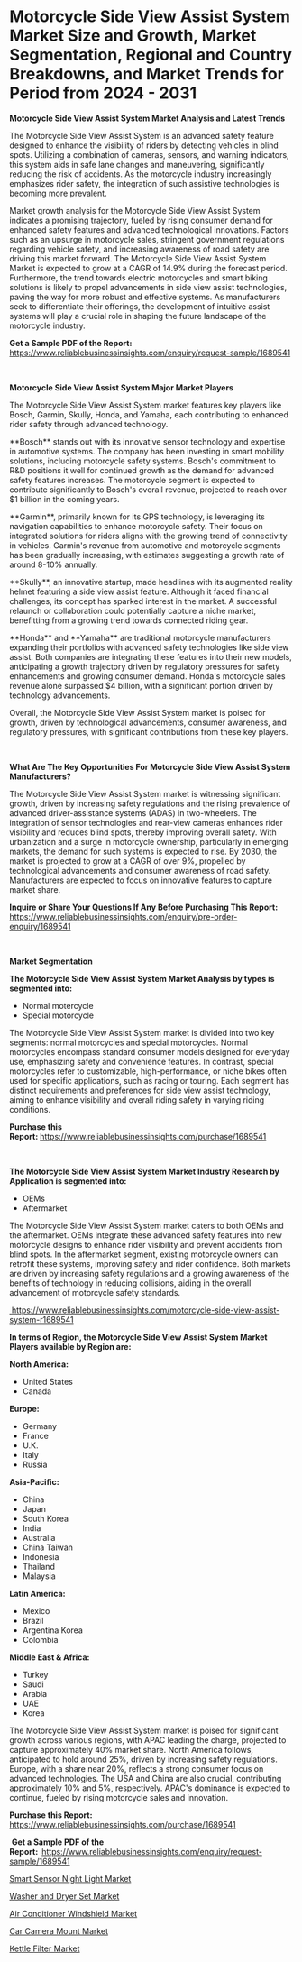 <p><h1>Motorcycle Side View Assist System Market Size and Growth, Market Segmentation, Regional and Country Breakdowns, and Market Trends for Period from 2024 -  2031</h1></p><p><strong>Motorcycle Side View Assist System Market Analysis and Latest Trends</strong></p>
<p><p>The Motorcycle Side View Assist System is an advanced safety feature designed to enhance the visibility of riders by detecting vehicles in blind spots. Utilizing a combination of cameras, sensors, and warning indicators, this system aids in safe lane changes and maneuvering, significantly reducing the risk of accidents. As the motorcycle industry increasingly emphasizes rider safety, the integration of such assistive technologies is becoming more prevalent.</p><p>Market growth analysis for the Motorcycle Side View Assist System indicates a promising trajectory, fueled by rising consumer demand for enhanced safety features and advanced technological innovations. Factors such as an upsurge in motorcycle sales, stringent government regulations regarding vehicle safety, and increasing awareness of road safety are driving this market forward. The Motorcycle Side View Assist System Market is expected to grow at a CAGR of 14.9% during the forecast period. Furthermore, the trend towards electric motorcycles and smart biking solutions is likely to propel advancements in side view assist technologies, paving the way for more robust and effective systems. As manufacturers seek to differentiate their offerings, the development of intuitive assist systems will play a crucial role in shaping the future landscape of the motorcycle industry.</p></p>
<p><strong>Get a Sample PDF of the Report:&nbsp;</strong> <a href="https://www.reliablebusinessinsights.com/enquiry/request-sample/1689541?utm_campaign=1555&utm_medium=2&utm_source=Github&utm_content=ia&utm_term=17102024&utm_id=motorcycle-side-view-assist-system">https://www.reliablebusinessinsights.com/enquiry/request-sample/1689541</a></p>
<p>&nbsp;</p>
<p><strong>Motorcycle Side View Assist System Major Market Players</strong></p>
<p><p>The Motorcycle Side View Assist System market features key players like Bosch, Garmin, Skully, Honda, and Yamaha, each contributing to enhanced rider safety through advanced technology.</p><p>**Bosch** stands out with its innovative sensor technology and expertise in automotive systems. The company has been investing in smart mobility solutions, including motorcycle safety systems. Bosch's commitment to R&D positions it well for continued growth as the demand for advanced safety features increases. The motorcycle segment is expected to contribute significantly to Bosch's overall revenue, projected to reach over $1 billion in the coming years.</p><p>**Garmin**, primarily known for its GPS technology, is leveraging its navigation capabilities to enhance motorcycle safety. Their focus on integrated solutions for riders aligns with the growing trend of connectivity in vehicles. Garmin's revenue from automotive and motorcycle segments has been gradually increasing, with estimates suggesting a growth rate of around 8-10% annually.</p><p>**Skully**, an innovative startup, made headlines with its augmented reality helmet featuring a side view assist feature. Although it faced financial challenges, its concept has sparked interest in the market. A successful relaunch or collaboration could potentially capture a niche market, benefitting from a growing trend towards connected riding gear.</p><p>**Honda** and **Yamaha** are traditional motorcycle manufacturers expanding their portfolios with advanced safety technologies like side view assist. Both companies are integrating these features into their new models, anticipating a growth trajectory driven by regulatory pressures for safety enhancements and growing consumer demand. Honda's motorcycle sales revenue alone surpassed $4 billion, with a significant portion driven by technology advancements.</p><p>Overall, the Motorcycle Side View Assist System market is poised for growth, driven by technological advancements, consumer awareness, and regulatory pressures, with significant contributions from these key players.</p></p>
<p>&nbsp;</p>
<p><strong>What Are The Key Opportunities For Motorcycle Side View Assist System Manufacturers?</strong></p>
<p><p>The Motorcycle Side View Assist System market is witnessing significant growth, driven by increasing safety regulations and the rising prevalence of advanced driver-assistance systems (ADAS) in two-wheelers. The integration of sensor technologies and rear-view cameras enhances rider visibility and reduces blind spots, thereby improving overall safety. With urbanization and a surge in motorcycle ownership, particularly in emerging markets, the demand for such systems is expected to rise. By 2030, the market is projected to grow at a CAGR of over 9%, propelled by technological advancements and consumer awareness of road safety. Manufacturers are expected to focus on innovative features to capture market share.</p></p>
<p><strong>Inquire or Share Your Questions If Any Before Purchasing This Report:</strong> <a href="https://www.reliablebusinessinsights.com/enquiry/pre-order-enquiry/1689541?utm_campaign=1555&utm_medium=2&utm_source=Github&utm_content=ia&utm_term=17102024&utm_id=motorcycle-side-view-assist-system">https://www.reliablebusinessinsights.com/enquiry/pre-order-enquiry/1689541</a></p>
<p>&nbsp;</p>
<p><strong>Market Segmentation</strong></p>
<p><strong>The Motorcycle Side View Assist System Market Analysis by types is segmented into:</strong></p>
<p><ul><li>Normal motercycle</li><li>Special motorcycle</li></ul></p>
<p><p>The Motorcycle Side View Assist System market is divided into two key segments: normal motorcycles and special motorcycles. Normal motorcycles encompass standard consumer models designed for everyday use, emphasizing safety and convenience features. In contrast, special motorcycles refer to customizable, high-performance, or niche bikes often used for specific applications, such as racing or touring. Each segment has distinct requirements and preferences for side view assist technology, aiming to enhance visibility and overall riding safety in varying riding conditions.</p></p>
<p><strong>Purchase this Report:&nbsp;</strong><a href="https://www.reliablebusinessinsights.com/purchase/1689541?utm_campaign=1555&utm_medium=2&utm_source=Github&utm_content=ia&utm_term=17102024&utm_id=motorcycle-side-view-assist-system">https://www.reliablebusinessinsights.com/purchase/1689541</a></p>
<p>&nbsp;</p>
<p><strong>The Motorcycle Side View Assist System Market Industry Research by Application is segmented into:</strong></p>
<p><ul><li>OEMs</li><li>Aftermarket</li></ul></p>
<p><p>The Motorcycle Side View Assist System market caters to both OEMs and the aftermarket. OEMs integrate these advanced safety features into new motorcycle designs to enhance rider visibility and prevent accidents from blind spots. In the aftermarket segment, existing motorcycle owners can retrofit these systems, improving safety and rider confidence. Both markets are driven by increasing safety regulations and a growing awareness of the benefits of technology in reducing collisions, aiding in the overall advancement of motorcycle safety standards.</p></p>
<p><a href="https://www.reliablebusinessinsights.com/motorcycle-side-view-assist-system-r1689541?utm_campaign=1555&utm_medium=2&utm_source=Github&utm_content=ia&utm_term=17102024&utm_id=motorcycle-side-view-assist-system">&nbsp;https://www.reliablebusinessinsights.com/motorcycle-side-view-assist-system-r1689541</a></p>
<p><strong>In terms of Region, the Motorcycle Side View Assist System Market Players available by Region are:</strong></p>
<p>
    <p> <strong> North America: </strong>
        <ul>
            <li>United States</li>
            <li>Canada</li>
        </ul>
        </p> 
    <p> <strong> Europe: </strong>
        <ul>
            <li>Germany</li>
            <li>France</li>
            <li>U.K.</li>
            <li>Italy</li>
            <li>Russia</li>
        </ul>
        </p> 
    <p> <strong> Asia-Pacific: </strong>
        <ul>
            <li>China</li>
            <li>Japan</li>
            <li>South Korea</li>
            <li>India</li>
            <li>Australia</li>
            <li>China Taiwan</li>
            <li>Indonesia</li>
            <li>Thailand</li>
            <li>Malaysia</li>
        </ul>
        </p> 
    <p> <strong> Latin America: </strong>
        <ul>
            <li>Mexico</li>
            <li>Brazil</li>
            <li>Argentina Korea</li>
            <li>Colombia</li>
        </ul>
        </p> 
    <p> <strong> Middle East & Africa: </strong>
        <ul>
            <li>Turkey</li>
            <li>Saudi</li>
            <li>Arabia</li>
            <li>UAE</li>
            <li>Korea</li>
        </ul>
    </p>
    </p>
<p><p>The Motorcycle Side View Assist System market is poised for significant growth across various regions, with APAC leading the charge, projected to capture approximately 40% market share. North America follows, anticipated to hold around 25%, driven by increasing safety regulations. Europe, with a share near 20%, reflects a strong consumer focus on advanced technologies. The USA and China are also crucial, contributing approximately 10% and 5%, respectively. APAC's dominance is expected to continue, fueled by rising motorcycle sales and innovation.</p></p>
<p><strong>Purchase this Report: </strong><a href="https://www.reliablebusinessinsights.com/purchase/1689541?utm_campaign=1555&utm_medium=2&utm_source=Github&utm_content=ia&utm_term=17102024&utm_id=motorcycle-side-view-assist-system">https://www.reliablebusinessinsights.com/purchase/1689541</a></p>
<p>&nbsp;<strong>Get a Sample PDF of the Report:&nbsp;&nbsp;</strong><a href="https://www.reliablebusinessinsights.com/enquiry/request-sample/1689541?utm_campaign=1555&utm_medium=2&utm_source=Github&utm_content=ia&utm_term=17102024&utm_id=motorcycle-side-view-assist-system">https://www.reliablebusinessinsights.com/enquiry/request-sample/1689541</a></p>
<p><strong></strong></p>
<p><p><a href="https://www.linkedin.com/pulse/smart-sensor-night-light-industry-insights-report-analyzing-aieee?utm_campaign=1555&utm_medium=2&utm_source=Github&utm_content=ia&utm_term=17102024&utm_id=motorcycle-side-view-assist-system">Smart Sensor Night Light Market</a></p><p><a href="https://www.linkedin.com/pulse/washer-dryer-set-market-share-size-trends-industry-analysis-j0cie?utm_campaign=1555&utm_medium=2&utm_source=Github&utm_content=ia&utm_term=17102024&utm_id=motorcycle-side-view-assist-system">Washer and Dryer Set Market</a></p><p><a href="https://www.linkedin.com/pulse/strategic-forecast-air-conditioner-windshield-market-oedxe?utm_campaign=1555&utm_medium=2&utm_source=Github&utm_content=ia&utm_term=17102024&utm_id=motorcycle-side-view-assist-system">Air Conditioner Windshield Market</a></p><p><a href="https://www.linkedin.com/pulse/car-camera-mount-market-emerging-trends-future-prospects-wdcqe?utm_campaign=1555&utm_medium=2&utm_source=Github&utm_content=ia&utm_term=17102024&utm_id=motorcycle-side-view-assist-system">Car Camera Mount Market</a></p><p><a href="https://www.linkedin.com/pulse/analyzing-global-kettle-filter-market-growth-prospects-future-or3te?utm_campaign=1555&utm_medium=2&utm_source=Github&utm_content=ia&utm_term=17102024&utm_id=motorcycle-side-view-assist-system">Kettle Filter Market</a></p></p>